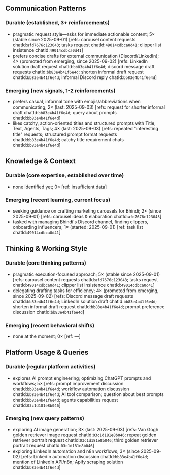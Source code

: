 ## Communication Patterns
### Durable (established, 3+ reinforcements)
- pragmatic request style—asks for immediate actionable content; 5× (stable since 2025-09-01) [refs: carousel content requests chatId:`afd7676c123043`; tasks request chatId:`49014cdbca0d41`; clipper list insistence chatId:`49014cdbca0d41`]
- prefers concise drafts for external communication (Discord/LinkedIn); 4× (promoted from emerging, since 2025-09-02) [refs: LinkedIn solution draft request chatId:`bb83e4b41f6e4d`; discord message draft requests chatId:`bb83e4b41f6e4d`; shorten informal draft request chatId:`bb83e4b41f6e4d`; informal Discord reply chatId:`bb83e4b41f6e4d`]

### Emerging (new signals, 1-2 reinforcements)
- prefers casual, informal tone with emojis/abbreviations when communicating; 2× (last: 2025-09-03) [refs: request for shorter informal draft chatId:`bb83e4b41f6e4d`; query about prompts chatId:`bb83e4b41f6e4d`]
- likes catchy, action-oriented titles and structured prompts with Title, Text, Agents, Tags; 4× (last: 2025-09-03) [refs: repeated "interesting title" requests; structured prompt format requests chatId:`bb83e4b41f6e4d`; catchy title requirement chats chatId:`bb83e4b41f6e4d`]

## Knowledge & Context
### Durable (core expertise, established over time)
- none identified yet; 0× [ref: insufficient data]

### Emerging (recent learning, current focus)
- seeking guidance on crafting marketing carousels for Bhindi; 2× (since 2025-09-01) [refs: carousel ideas & elaboration chatId:`afd7676c123043`]
- tasked with managing Bhindi's Discord channel, finding clippers, onboarding influencers; 1× (started: 2025-09-01) [ref: task list chatId:`49014cdbca0d41`]

## Thinking & Working Style
### Durable (core thinking patterns)
- pragmatic execution-focused approach; 5× (stable since 2025-09-01) [refs: carousel content requests chatId:`afd7676c123043`; tasks request chatId:`49014cdbca0d41`; clipper list insistence chatId:`49014cdbca0d41`]
- delegating drafting tasks for efficiency; 4× (promoted from emerging, since 2025-09-02) [refs: Discord message draft requests chatId:`bb83e4b41f6e4d`; LinkedIn solution draft chatId:`bb83e4b41f6e4d`; shorten informal draft request chatId:`bb83e4b41f6e4d`; prompt preference discussion chatId:`bb83e4b41f6e4d`]

### Emerging (recent behavioral shifts)
- none at the moment; 0× [ref: —]

## Platform Usage & Queries
### Durable (regular platform activities)
- explores AI prompt engineering; optimizing ChatGPT prompts and workflows; 5× [refs: prompt improvement discussion chatId:`bb83e4b41f6e4d`; workflow automation discussion chatId:`bb83e4b41f6e4d`; AI tool comparison; question about best prompts chatId:`bb83e4b41f6e4d`; agents capabilities request chatId:`03c1d181e8b046`]

### Emerging (new query patterns)
- exploring AI image generation; 3× (last: 2025-09-03) [refs: Van Gogh golden retriever image request chatId:`03c1d181e8b046`; repeat golden retriever portrait request chatId:`03c1d181e8b046`; third golden retriever portrait request chatId:`03c1d181e8b046`]
- exploring LinkedIn automation and n8n workflows; 3× (since 2025-09-02) [refs: LinkedIn automation discussion chatId:`bb83e4b41f6e4d`; mention of LinkedIn API/n8n; Apify scraping solution chatId:`bb83e4b41f6e4d`]
